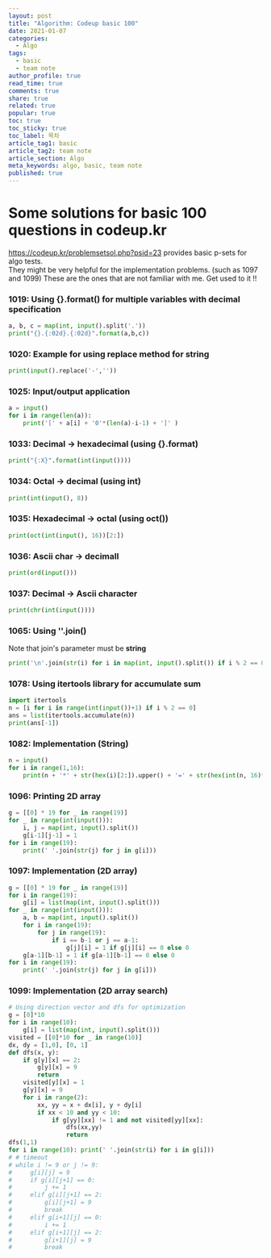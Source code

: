 ```yaml
---
layout: post
title: "Algorithm: Codeup basic 100"
date: 2021-01-07
categories:
  - Algo
tags:
  - basic
  - team note
author_profile: true
read_time: true
comments: true
share: true
related: true
popular: true
toc: true
toc_sticky: true
toc_label: 목차
article_tag1: basic
article_tag2: team note
article_section: Algo
meta_keywords: algo, basic, team note
published: true
---
```


# Some solutions for basic 100 questions in codeup.kr

<https://codeup.kr/problemsetsol.php?psid=23> provides basic p-sets for algo tests.  
They might be very helpful for the implementation problems. (such as 1097 and 1099)
These are the ones that are not familiar with me. Get used to it !!

### 1019: Using {}.format() for multiple variables with decimal specification 
``` python
a, b, c = map(int, input().split('.'))
print("{}.{:02d}.{:02d}".format(a,b,c))
```
 
### 1020: Example for using replace method for string
``` python
print(input().replace('-',''))
```

### 1025: Input/output application
``` python
a = input()
for i in range(len(a)):
    print('[' + a[i] + '0'*(len(a)-i-1) + ']' )
```

### 1033: Decimal -> hexadecimal (using {}.format)
``` python
print("{:X}".format(int(input())))
```

### 1034: Octal -> decimal (using int)
``` python
print(int(input(), 8))
```

### 1035: Hexadecimal -> octal (using oct())
``` python
print(oct(int(input(), 16))[2:])
```

### 1036: Ascii char -> decimall
``` python
print(ord(input()))
```

### 1037: Decimal -> Ascii character
``` python
print(chr(int(input())))
```

### 1065: Using ''.join()  
Note that join's parameter must be __string__
``` python
print('\n'.join(str(i) for i in map(int, input().split()) if i % 2 == 0))
```

### 1078: Using itertools library for accumulate sum
```python
import itertools
n = [i for i in range(int(input())+1) if i % 2 == 0]
ans = list(itertools.accumulate(n))
print(ans[-1])
```

### 1082: Implementation (String)
``` python
n = input()
for i in range(1,16):
    print(n + '*' + str(hex(i)[2:]).upper() + '=' + str(hex(int(n, 16)*i).upper()[2:]))
```

### 1096: Printing 2D array
``` python
g = [[0] * 19 for _ in range(19)]
for _ in range(int(input())):
    i, j = map(int, input().split())
    g[i-1][j-1] = 1
for i in range(19):
    print(' '.join(str(j) for j in g[i]))
```

### 1097: Implementation (2D array)
``` python
g = [[0] * 19 for _ in range(19)]
for i in range(19):
    g[i] = list(map(int, input().split()))
for _ in range(int(input())):
    a, b = map(int, input().split())
    for i in range(19):
        for j in range(19):
            if i == b-1 or j == a-1:
                g[j][i] = 1 if g[j][i] == 0 else 0
    g[a-1][b-1] = 1 if g[a-1][b-1] == 0 else 0
for i in range(19):
    print(' '.join(str(j) for j in g[i]))
```

### 1099: Implementation (2D array search)
``` python
# Using direction vector and dfs for optimization
g = [0]*10
for i in range(10):
    g[i] = list(map(int, input().split()))
visited = [[0]*10 for _ in range(10)]
dx, dy = [1,0], [0, 1]
def dfs(x, y):
    if g[y][x] == 2:
        g[y][x] = 9
        return
    visited[y][x] = 1
    g[y][x] = 9
    for i in range(2):
        xx, yy = x + dx[i], y + dy[i]
        if xx < 10 and yy < 10:
            if g[yy][xx] != 1 and not visited[yy][xx]:
                dfs(xx,yy)
                return
dfs(1,1)
for i in range(10): print(' '.join(str(i) for i in g[i]))
# # timeout
# while i != 9 or j != 9:
#     g[i][j] = 9
#     if g[i][j+1] == 0:
#         j += 1
#     elif g[i][j+1] == 2:
#         g[i][j+1] = 9
#         break
#     elif g[i+1][j] == 0:
#         i += 1
#     elif g[i+1][j] == 2:
#         g[i+1][j] = 9
#         break
```
